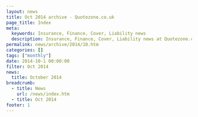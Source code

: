 ```yaml
---
layout: news
title: Oct 2014 archive - Quotezone.co.uk
page_title: Index
meta:
  keywords: Insurance, Finance, Cover, Liability news
  description: Insurance, Finance, Cover, Liability news at Quotezone.co.uk.
permalink: news/archive/2014/10.htm
categories: []
tags: ["monthly"]
date: 2014-10-1 00:00:00
filter: Oct 2014
news:
  title: October 2014
breadcrumb:
  - title: News
    url: /news/index.htm
  - title: Oct 2014
footer: 1
---
```


